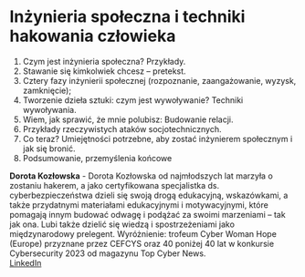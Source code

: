 # Inżynieria społeczna i techniki hakowania człowieka

1. Czym jest inżynieria społeczna? Przykłady.
2. Stawanie się kimkolwiek chcesz – pretekst.
3. Cztery fazy inżynierii społecznej (rozpoznanie, zaangażowanie, wyzysk, zamknięcie);
4. Tworzenie dzieła sztuki: czym jest wywoływanie? Techniki wywoływania.
5. Wiem, jak sprawić, że mnie polubisz: Budowanie relacji.
6. Przykłady rzeczywistych ataków socjotechnicznych.
7. Co teraz? Umiejętności potrzebne, aby zostać inżynierem społecznym i jak się bronić.
8. Podsumowanie, przemyślenia końcowe

**Dorota Kozłowska** - Dorota Kozłowska od najmłodszych lat marzyła o zostaniu hakerem, a jako certyfikowana
specjalistka ds. cyberbezpieczeństwa dzieli się swoją drogą edukacyjną, wskazówkami, a także przydatnymi materiałami
edukacyjnymi i motywacyjnymi, które pomagają innym budować odwagę i podążać za swoimi marzeniami – tak jak ona. Lubi
także dzielić się wiedzą i spostrzeżeniami jako międzynarodowy prelegent. Wyróżnienie: trofeum Cyber Woman Hope (Europe)
przyznane przez CEFCYS oraz 40 poniżej 40 lat w konkursie Cybersecurity 2023 od magazynu Top Cyber News.  
[LinkedIn](https://www.linkedin.com/in/dorota-kozlowska/)
